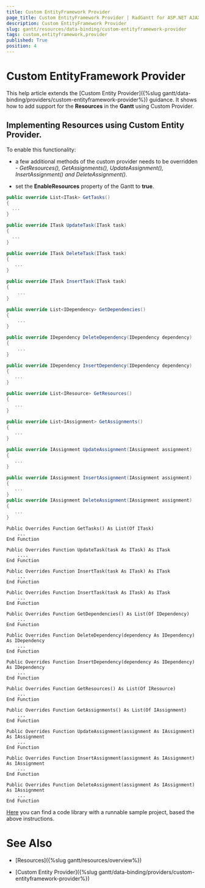 ```yaml
---
title: Custom EntityFramework Provider
page_title: Custom EntityFramework Provider | RadGantt for ASP.NET AJAX Documentation
description: Custom EntityFramework Provider
slug: gantt/resources/data-binding/custom-entityframework-provider
tags: custom,entityframework,provider
published: True
position: 4
---
```


# Custom EntityFramework Provider

This help article extends the [Custom Entity Provider]({%slug gantt/data-binding/providers/custom-entityframework-provider%}) guidance. It shows how to add support for the **Resources** in the **Gantt** using Custom Provider.

## Implementing Resources using Custom Entity Provider.

To enable this functionality:

* a few additional methods of the custom provider needs to be overridden - *GetResources(), GetAssignments(), UpdateAssignment(), InsertAssignment() and DeleteAssignment()*.

* set the **EnableResources** property of the Gantt to **true**.

````C#
public override List<ITask> GetTasks()
{
  ...
}

public override ITask UpdateTask(ITask task)
{
  ...
}

public override ITask DeleteTask(ITask task)
{
   ...
}

public override ITask InsertTask(ITask task)
{
    ...
}

public override List<IDependency> GetDependencies()
{
    ...
}

public override IDependency DeleteDependency(IDependency dependency)
{
    ...
}

public override IDependency InsertDependency(IDependency dependency)
{
   ...
}

public override List<IResource> GetResources()
{ 
   ...
}

public override List<IAssignment> GetAssignments()
{
   ...
}

public override IAssignment UpdateAssignment(IAssignment assignment)
{
   ...
}

public override IAssignment InsertAssignment(IAssignment assignment)
{
   ...
}
public override IAssignment DeleteAssignment(IAssignment assignment)
{
   ...
}
````
````VB
Public Overrides Function GetTasks() As List(Of ITask)
    ...
End Function

Public Overrides Function UpdateTask(task As ITask) As ITask
    ....
End Function

Public Overrides Function InsertTask(task As ITask) As ITask
    ...
End Function

Public Overrides Function InsertTask(task As ITask) As ITask
    ...
End Function

Public Overrides Function GetDependencies() As List(Of IDependency)
    ...
End Function

Public Overrides Function DeleteDependency(dependency As IDependency) As IDependency
    ...
End Function

Public Overrides Function InsertDependency(dependency As IDependency) As IDependency
    ...
End Function

Public Overrides Function GetResources() As List(Of IResource)
    ...
End Function

Public Overrides Function GetAssignments() As List(Of IAssignment)
    ...
End Function

Public Overrides Function UpdateAssignment(assignment As IAssignment) As IAssignment
    ...
End Function

Public Overrides Function InsertAssignment(assignment As IAssignment) As IAssignment
    ...
End Function

Public Overrides Function DeleteAssignment(assignment As IAssignment) As IAssignment
    ...
End Function
````

[Here](http://www.telerik.com/support/code-library/implementing-gantt-resources-with-custom-entity-provider) you can find a code library with a runnable sample project, based the above instructions.

# See Also

 * [Resources]({%slug gantt/resources/overview%})

 * [Custom Entity Provider]({%slug gantt/data-binding/providers/custom-entityframework-provider%})
